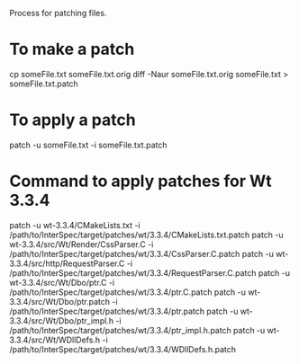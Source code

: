 Process for patching files.

# To make a patch
cp someFile.txt someFile.txt.orig
<edit someFile.txt>
diff -Naur someFile.txt.orig  someFile.txt > someFile.txt.patch

# To apply a patch
patch -u someFile.txt -i someFile.txt.patch

# Command to apply patches for Wt 3.3.4
patch -u wt-3.3.4/CMakeLists.txt -i /path/to/InterSpec/target/patches/wt/3.3.4/CMakeLists.txt.patch
patch -u wt-3.3.4/src/Wt/Render/CssParser.C -i /path/to/InterSpec/target/patches/wt/3.3.4/CssParser.C.patch
patch -u wt-3.3.4/src/http/RequestParser.C -i /path/to/InterSpec/target/patches/wt/3.3.4/RequestParser.C.patch
patch -u wt-3.3.4/src/Wt/Dbo/ptr.C -i /path/to/InterSpec/target/patches/wt/3.3.4/ptr.C.patch
patch -u wt-3.3.4/src/Wt/Dbo/ptr.patch -i /path/to/InterSpec/target/patches/wt/3.3.4/ptr.patch
patch -u wt-3.3.4/src/Wt/Dbo/ptr_impl.h -i /path/to/InterSpec/target/patches/wt/3.3.4/ptr_impl.h.patch
patch -u wt-3.3.4/src/Wt/WDllDefs.h -i /path/to/InterSpec/target/patches/wt/3.3.4/WDllDefs.h.patch

